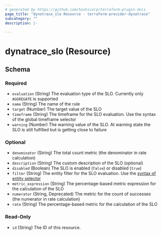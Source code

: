 ```yaml
---
# generated by https://github.com/hashicorp/terraform-plugin-docs
page_title: "dynatrace_slo Resource - terraform-provider-dynatrace"
subcategory: ""
description: |-
  
---
```


# dynatrace_slo (Resource)





<!-- schema generated by tfplugindocs -->
## Schema

### Required

- `evaluation` (String) The evaluation type of the SLO. Currently only `AGGREGATE` is supported
- `name` (String) The name of the rule
- `target` (Number) The target value of the SLO
- `timeframe` (String) The timeframe for the SLO evaluation. Use the syntax of the global timeframe selector
- `warning` (Number) The warning value of the SLO. At warning state the SLO is still fulfilled but is getting close to failure

### Optional

- `denominator` (String) The total count metric (the denominator in rate calculation)
- `description` (String) The custom description of the SLO (optional)
- `disabled` (Boolean) The SLO is enabled (`false`) or disabled (`true`)
- `filter` (String) The entity filter for the SLO evaluation. Use the [syntax of entity selector](https://dt-url.net/entityselector)
- `metric_expression` (String) The percentage-based metric expression for the calculation of the SLO
- `numerator` (String, Deprecated) The metric for the count of successes (the numerator in rate calculation)
- `rate` (String) The percentage-based metric for the calculation of the SLO

### Read-Only

- `id` (String) The ID of this resource.


